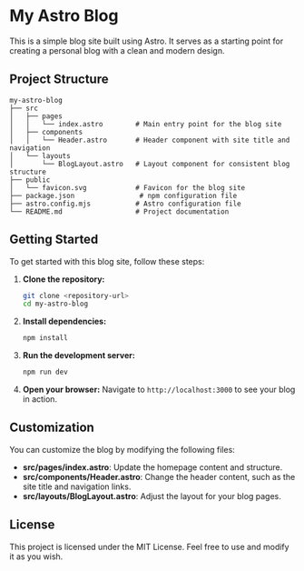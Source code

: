 # My Astro Blog

This is a simple blog site built using Astro. It serves as a starting point for creating a personal blog with a clean and modern design.

## Project Structure

```
my-astro-blog
├── src
│   ├── pages
│   │   └── index.astro        # Main entry point for the blog site
│   ├── components
│   │   └── Header.astro       # Header component with site title and navigation
│   └── layouts
│       └── BlogLayout.astro   # Layout component for consistent blog structure
├── public
│   └── favicon.svg            # Favicon for the blog site
├── package.json                # npm configuration file
├── astro.config.mjs           # Astro configuration file
└── README.md                  # Project documentation
```

## Getting Started

To get started with this blog site, follow these steps:

1. **Clone the repository:**
   ```bash
   git clone <repository-url>
   cd my-astro-blog
   ```

2. **Install dependencies:**
   ```bash
   npm install
   ```

3. **Run the development server:**
   ```bash
   npm run dev
   ```

4. **Open your browser:**
   Navigate to `http://localhost:3000` to see your blog in action.

## Customization

You can customize the blog by modifying the following files:

- **src/pages/index.astro**: Update the homepage content and structure.
- **src/components/Header.astro**: Change the header content, such as the site title and navigation links.
- **src/layouts/BlogLayout.astro**: Adjust the layout for your blog pages.

## License

This project is licensed under the MIT License. Feel free to use and modify it as you wish.